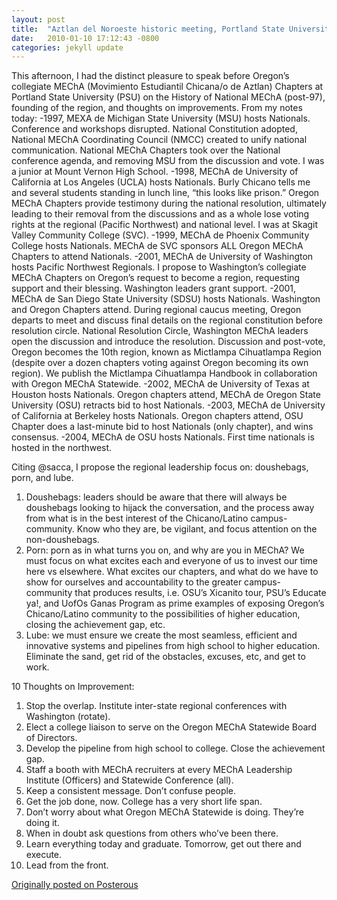```yaml
---
layout: post
title:  "Aztlan del Noroeste historic meeting, Portland State University"
date:   2010-01-10 17:12:43 -0800
categories: jekyll update
---
```

This afternoon, I had the distinct pleasure to speak before Oregon’s collegiate MEChA (Movimiento Estudiantil Chicana/o de Aztlan) Chapters at Portland State University (PSU) on the History of National MEChA (post-97), founding of the region, and thoughts on improvements. From my notes today:
-1997, MEXA de Michigan State University (MSU) hosts Nationals. Conference and workshops disrupted. National Constitution adopted, National MEChA Coordinating Council (NMCC) created to unify national communication. National MEChA Chapters took over the National conference agenda, and removing MSU from the discussion and vote. I was a junior at Mount Vernon High School.
-1998, MEChA de University of California at Los Angeles (UCLA) hosts Nationals. Burly Chicano tells me and several students standing in lunch line, “this looks like prison.” Oregon MEChA Chapters provide testimony during the national resolution, ultimately leading to their removal from the discussions and as a whole lose voting rights at the regional (Pacific Northwest) and national level. I was at Skagit Valley Community College (SVC).
-1999, MEChA de Phoenix Community College hosts Nationals. MEChA de SVC sponsors ALL Oregon MEChA Chapters to attend Nationals.
-2001, MEChA de University of Washington hosts Pacific Northwest Regionals. I propose to Washington’s collegiate MEChA Chapters on Oregon’s request to become a region, requesting support and their blessing. Washington leaders grant support.
-2001, MEChA de San Diego State University (SDSU) hosts Nationals. Washington and Oregon Chapters attend. During regional caucus meeting, Oregon departs to meet and discuss final details on the regional constitution before resolution circle. National Resolution Circle, Washington MEChA leaders open the discussion and introduce the resolution. Discussion and post-vote, Oregon becomes the 10th region, known as Mictlampa Cihuatlampa Region (despite over a dozen chapters voting against Oregon becoming its own region). We publish the Mictlampa Cihuatlampa Handbook in collaboration with Oregon MEChA Statewide.
-2002, MEChA de University of Texas at Houston hosts Nationals. Oregon chapters attend, MEChA de Oregon State University (OSU) retracts bid to host Nationals.
-2003, MEChA de University of California at Berkeley hosts Nationals. Oregon chapters attend, OSU Chapter does a last-minute bid to host Nationals (only chapter), and wins consensus.
-2004, MEChA de OSU hosts Nationals. First time nationals is hosted in the northwest.

Citing @sacca, I propose the regional leadership focus on: doushebags, porn, and lube.
1. Doushebags: leaders should be aware that there will always be doushebags looking to hijack the conversation, and the process away from what is in the best interest of the Chicano/Latino campus-community. Know who they are, be vigilant, and focus attention on the non-doushebags.
2. Porn: porn as in what turns you on, and why are you in MEChA? We must focus on what excites each and everyone of us to invest our time here vs elsewhere. What excites our chapters, and what do we have to show for ourselves and accountability to the greater campus-community that produces results, i.e. OSU’s Xicanito tour, PSU’s Educate ya!, and UofOs Ganas Program as prime examples of exposing Oregon’s Chicano/Latino community to the possibilities of higher education, closing the achievement gap, etc.
3. Lube: we must ensure we create the most seamless, efficient and innovative systems and pipelines from high school to higher education. Eliminate the sand, get rid of the obstacles, excuses, etc, and get to work.

10 Thoughts on Improvement:
1. Stop the overlap. Institute inter-state regional conferences with Washington (rotate).
2. Elect a college liaison to serve on the Oregon MEChA Statewide Board of Directors.
3. Develop the pipeline from high school to college. Close the achievement gap.
4. Staff a booth with MEChA recruiters at every MEChA Leadership Institute (Officers) and Statewide Conference (all).
5. Keep a consistent message. Don’t confuse people.
6. Get the job done, now. College has a very short life span.
7. Don’t worry about what Oregon MEChA Statewide is doing. They’re doing it.
8. When in doubt ask questions from others who’ve been there.
9. Learn everything today and graduate. Tomorrow, get out there and execute.
10. Lead from the front.

[Originally posted on Posterous](http://molina.posterous.com/)
